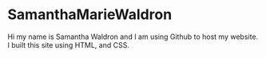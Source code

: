 # SamanthaMarieWaldron 

Hi my name is Samantha Waldron and I am using Github to host my website. I built this site using HTML, and CSS.
